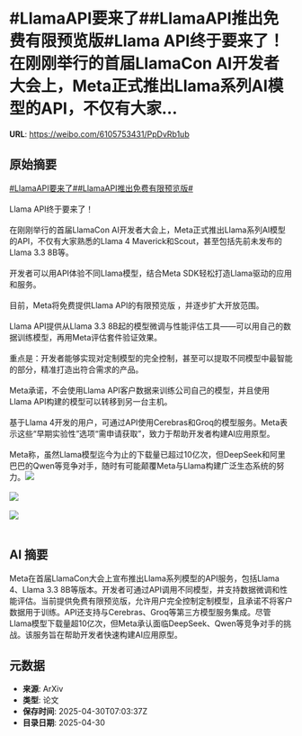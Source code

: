 # #LlamaAPI要来了##LlamaAPI推出免费有限预览版#Llama API终于要来了！在刚刚举行的首届LlamaCon AI开发者大会上，Meta正式推出Llama系列AI模型的API，不仅有大家...

**URL**: https://weibo.com/6105753431/PpDvRb1ub

## 原始摘要

<a href="https://m.weibo.cn/search?containerid=231522type%3D1%26t%3D10%26q%3D%23LlamaAPI%E8%A6%81%E6%9D%A5%E4%BA%86%23&amp;extparam=%23LlamaAPI%E8%A6%81%E6%9D%A5%E4%BA%86%23" data-hide=""><span class="surl-text">#LlamaAPI要来了#</span></a><a href="https://m.weibo.cn/search?containerid=231522type%3D1%26t%3D10%26q%3D%23LlamaAPI%E6%8E%A8%E5%87%BA%E5%85%8D%E8%B4%B9%E6%9C%89%E9%99%90%E9%A2%84%E8%A7%88%E7%89%88%23&amp;extparam=%23LlamaAPI%E6%8E%A8%E5%87%BA%E5%85%8D%E8%B4%B9%E6%9C%89%E9%99%90%E9%A2%84%E8%A7%88%E7%89%88%23" data-hide=""><span class="surl-text">#LlamaAPI推出免费有限预览版#</span></a><br><br>Llama API终于要来了！<br><br>在刚刚举行的首届LlamaCon AI开发者大会上，Meta正式推出Llama系列AI模型的API，不仅有大家熟悉的Llama 4 Maverick和Scout，甚至包括先前未发布的Llama 3.3 8B等。<br><br>开发者可以用API体验不同Llama模型，结合Meta SDK轻松打造Llama驱动的应用和服务。<br><br>目前，Meta将免费提供Llama API的有限预览版 ，并逐步扩大开放范围。<br><br>Llama API提供从Llama 3.3 8B起的模型微调与性能评估工具——可以用自己的数据训练模型，再用Meta评估套件验证效果。<br><br>重点是：开发者能够实现对定制模型的完全控制，甚至可以提取不同模型中最智能的部分，精准打造出符合需求的产品。<br><br>Meta承诺，不会使用Llama API客户数据来训练公司自己的模型，并且使用 Llama API构建的模型可以转移到另一台主机。<br><br>基于Llama 4开发的用户，可通过API使用Cerebras和Groq的模型服务。Meta表示这些“早期实验性”选项“需申请获取”，致力于帮助开发者构建AI应用原型。<br><br>Meta称，虽然Llama模型迄今为止的下载量已超过10亿次，但DeepSeek和阿里巴巴的Qwen等竞争对手，随时有可能颠覆Meta与Llama构建广泛生态系统的努力。<img style="" src="https://tvax3.sinaimg.cn/large/006Fd7o3gy1i0ypb9z8fnj31mu1e81bv.jpg" referrerpolicy="no-referrer"><br><br><img style="" src="https://tvax4.sinaimg.cn/large/006Fd7o3gy1i0ypbcgm7uj31mm17g19y.jpg" referrerpolicy="no-referrer"><br><br><img style="" src="https://tvax3.sinaimg.cn/large/006Fd7o3gy1i0ypbiujxzj31ms0y0k20.jpg" referrerpolicy="no-referrer"><br><br>

## AI 摘要

Meta在首届LlamaCon大会上宣布推出Llama系列模型的API服务，包括Llama 4、Llama 3.3 8B等版本。开发者可通过API调用不同模型，并支持数据微调和性能评估。当前提供免费有限预览版，允许用户完全控制定制模型，且承诺不将客户数据用于训练。API还支持与Cerebras、Groq等第三方模型服务集成。尽管Llama模型下载量超10亿次，但Meta承认面临DeepSeek、Qwen等竞争对手的挑战。该服务旨在帮助开发者快速构建AI应用原型。

## 元数据

- **来源**: ArXiv
- **类型**: 论文
- **保存时间**: 2025-04-30T07:03:37Z
- **目录日期**: 2025-04-30
